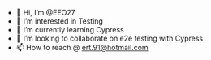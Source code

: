 - 👋 Hi, I’m @EEO27
- 👀 I’m interested in Testing
- 🌱 I’m currently learning Cypress
- 💞️ I’m looking to collaborate on e2e testing with Cypress  
- 📫 How to reach @ ert.91@hotmail.com

<!---
EEO27/EEO27 is a ✨ special ✨ repository because its `README.md` (this file) appears on your GitHub profile.
You can click the Preview link to take a look at your changes.
--->
